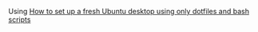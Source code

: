 Using [How to set up a fresh Ubuntu desktop using only dotfiles and bash scripts](https://victoria.dev/blog/how-to-set-up-a-fresh-ubuntu-desktop-using-only-dotfiles-and-bash-scripts/)
